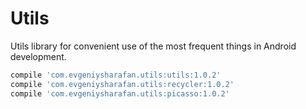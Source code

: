 # Utils

Utils library for convenient use of the most frequent things in Android development.

```groovy
compile 'com.evgeniysharafan.utils:utils:1.0.2'
compile 'com.evgeniysharafan.utils:recycler:1.0.2'
compile 'com.evgeniysharafan.utils:picasso:1.0.2'
```
